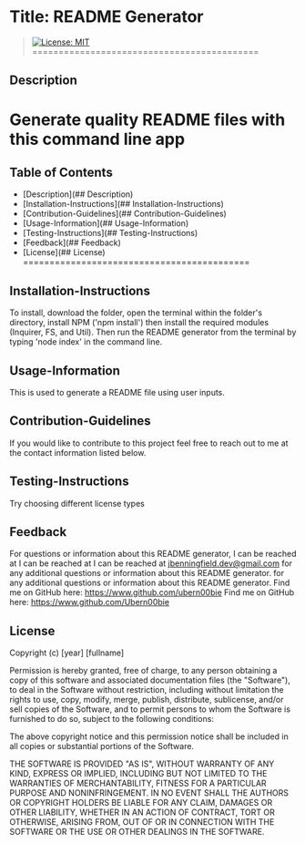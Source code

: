 
  # Title: README Generator
>[![License: MIT](https://img.shields.io/badge/License-MIT-blue.svg)](https://opensource.org/licenses/MIT)
===========================================
  ## Description
  Generate quality README files with this command line app
===========================================
  ## Table of Contents
  - [Description](## Description)
  - [Installation-Instructions](## Installation-Instructions)
  - [Contribution-Guidelines](## Contribution-Guidelines)
  - [Usage-Information](## Usage-Information)
  - [Testing-Instructions](## Testing-Instructions)
  - [Feedback](## Feedback)
  - [License](## License)
===========================================

  ## Installation-Instructions
  To install, download the folder, open the terminal within the folder's directory, install NPM ('npm install') then install the required modules (Inquirer, FS, and Util). Then run the README generator from the terminal by typing 'node index' in the command line.

  ## Usage-Information
  This is used to generate a README file using user inputs.

  ## Contribution-Guidelines
  If you would like to contribute to this project feel free to reach out to me at the contact information listed below.

  ## Testing-Instructions
  Try choosing different license types

  ## Feedback 
  For questions or information about this README generator, I can be reached at I can be reached at I can be reached at jbenningfield.dev@gmail.com for any additional questions or information about this README generator. for any additional questions or information about this README generator. Find me on GitHub here: https://www.github.com/ubern00bie 
  Find me on GitHub here: https://www.github.com/Ubern00bie
  
  ## License
  Copyright (c) [year] [fullname]

Permission is hereby granted, free of charge, to any person obtaining a copy
of this software and associated documentation files (the "Software"), to deal
in the Software without restriction, including without limitation the rights
to use, copy, modify, merge, publish, distribute, sublicense, and/or sell
copies of the Software, and to permit persons to whom the Software is
furnished to do so, subject to the following conditions:

The above copyright notice and this permission notice shall be included in all
copies or substantial portions of the Software.

THE SOFTWARE IS PROVIDED "AS IS", WITHOUT WARRANTY OF ANY KIND, EXPRESS OR
IMPLIED, INCLUDING BUT NOT LIMITED TO THE WARRANTIES OF MERCHANTABILITY,
FITNESS FOR A PARTICULAR PURPOSE AND NONINFRINGEMENT. IN NO EVENT SHALL THE
AUTHORS OR COPYRIGHT HOLDERS BE LIABLE FOR ANY CLAIM, DAMAGES OR OTHER
LIABILITY, WHETHER IN AN ACTION OF CONTRACT, TORT OR OTHERWISE, ARISING FROM,
OUT OF OR IN CONNECTION WITH THE SOFTWARE OR THE USE OR OTHER DEALINGS IN THE
SOFTWARE.
